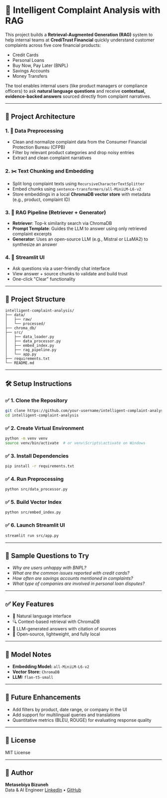
# 🧠 Intelligent Complaint Analysis with RAG

This project builds a **Retrieval-Augmented Generation (RAG)** system to help internal teams at **CrediTrust Financial** quickly understand customer complaints across five core financial products:

- Credit Cards
- Personal Loans
- Buy Now, Pay Later (BNPL)
- Savings Accounts
- Money Transfers

The tool enables internal users (like product managers or compliance officers) to ask **natural language questions** and receive **contextual, evidence-backed answers** sourced directly from complaint narratives.

---

## 🚀 Project Architecture

### 1. 🧹 **Data Preprocessing**
- Clean and normalize complaint data from the Consumer Financial Protection Bureau (CFPB)
- Filter by relevant product categories and drop noisy entries
- Extract and clean complaint narratives

### 2. ✂️ **Text Chunking and Embedding**
- Split long complaint texts using `RecursiveCharacterTextSplitter`
- Embed chunks using `sentence-transformers/all-MiniLM-L6-v2`
- Store embeddings in a local **ChromaDB vector store** with metadata (e.g., product, complaint ID)

### 3. 🤖 **RAG Pipeline (Retriever + Generator)**
- **Retriever**: Top-k similarity search via ChromaDB
- **Prompt Template**: Guides the LLM to answer using only retrieved complaint excerpts
- **Generator**: Uses an open-source LLM (e.g., Mistral or LLaMA2) to synthesize an answer

### 4. 💬 **Streamlit UI**
- Ask questions via a user-friendly chat interface
- View answer + source chunks to validate and build trust
- One-click "Clear" functionality

---

## 📁 Project Structure

```
intelligent-complaint-analysis/
├── data/
│   ├── raw/
│   └── processed/
├── chroma_db/
├── src/
│   ├── data_loader.py
│   ├── data_processor.py
│   ├── embed_index.py
│   ├── rag_pipeline.py
│   └── app.py
├── requirements.txt
└── README.md
```

---

## 🛠️ Setup Instructions

### ✅ 1. Clone the Repository
```bash
git clone https://github.com/your-username/intelligent-complaint-analysis.git
cd intelligent-complaint-analysis
```

### ✅ 2. Create Virtual Environment
```bash
python -m venv venv
source venv/bin/activate  # or venv\Scripts\activate on Windows
```

### ✅ 3. Install Dependencies
```bash
pip install -r requirements.txt
```

### ✅ 4. Run Preprocessing
```bash
python src/data_processor.py
```

### ✅ 5. Build Vector Index
```bash
python src/embed_index.py
```

### ✅ 6. Launch Streamlit UI
```bash
streamlit run src/app.py
```

---

## 🧪 Sample Questions to Try

- *Why are users unhappy with BNPL?*
- *What are the common issues reported with credit cards?*
- *How often are savings accounts mentioned in complaints?*
- *What type of companies are involved in personal loan disputes?*

---

## ✅ Key Features

- 💬 Natural language interface
- 🔍 Context-based retrieval with ChromaDB
- 🤖 LLM-generated answers with citation of sources
- 🚀 Open-source, lightweight, and fully local

---

## 📌 Model Notes

- **Embedding Model:** `all-MiniLM-L6-v2`
- **Vector Store:** `ChromaDB`
- **LLM:** `flan-t5-small`

---

## 🧠 Future Enhancements

- Add filters by product, date range, or company in the UI
- Add support for multilingual queries and translations
- Quantitative metrics (BLEU, ROUGE) for evaluating response quality

---

## 📜 License

MIT License

---

## 👤 Author

**Metasebiya Bizuneh**  
Data & AI Engineer
[LinkedIn](https://www.linkedin.com/in/metasebiya-bizuneh) • [GitHub](https://github.com/your-username)
